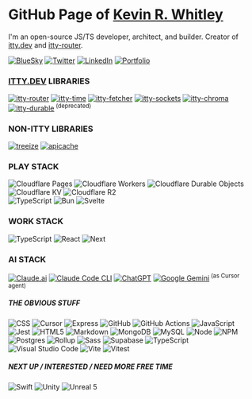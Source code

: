 # GitHub Page of [Kevin R. Whitley](https://kevinrwhitley.com)

I'm an open-source JS/TS developer, architect, and builder. Creator of [itty.dev](https://itty.dev) and [itty-router](https://npmjs.com/package/itty-router).

[![BlueSky](https://img.shields.io/badge/BlueSky-%230285FF.svg?style=for-the-badge&logo=BlueSky&logoColor=white)](https://bsky.app/profile/itty.dev)
[![Twitter](https://img.shields.io/badge/Twitter/X-%23555.svg?style=for-the-badge&logo=Twitter&logoColor=white)](https://x.com/kevinrwhitley)
[![LinkedIn](https://img.shields.io/badge/linkedin-%23EEE.svg?style=for-the-badge&logo=linkedin&logoColor=0077B5)](https://www.linkedin.com/in/kevinrwhitley/)
[![Portfolio](https://img.shields.io/badge/kwhitley.com-%23EEE.svg?style=for-the-badge&logo=kirby&logoColor=f0c)](https://kwhitley.com)

### [ITTY.DEV](https://itty.dev/docs) LIBRARIES
[![itty-router](https://img.shields.io/npm/dw/itty-router?style=for-the-badge&logo=npm&color=ded&label=itty-router)](https://npmjs.com/package/itty-router)
[![itty-time](https://img.shields.io/npm/dw/itty-time?style=for-the-badge&logo=npm&color=ded&label=itty-time)](https://npmjs.com/package/itty-time)
[![itty-fetcher](https://img.shields.io/npm/dw/itty-fetcher?style=for-the-badge&logo=npm&color=ded&label=itty-fetcher)](https://npmjs.com/package/itty-fetcher)
[![itty-sockets](https://img.shields.io/npm/dw/itty-sockets?style=for-the-badge&logo=npm&color=ded&label=itty-sockets)](https://npmjs.com/package/itty-sockets)
[![itty-chroma](https://img.shields.io/npm/dw/itty-chroma?style=for-the-badge&logo=npm&color=ded&label=itty-chroma)](https://npmjs.com/package/itty-chroma)
[![itty-durable](https://img.shields.io/npm/dw/itty-durable?style=for-the-badge&logo=npm&color=ded&label=itty-durable)](https://npmjs.com/package/itty-durable)<sup> (deprecated)</sup>

### NON-ITTY LIBRARIES
[![treeize](https://img.shields.io/npm/dw/treeize?style=for-the-badge&logo=npm&color=ded&label=treeize)](https://npmjs.com/package/treeize)
[![apicache](https://img.shields.io/npm/dw/apicache?style=for-the-badge&logo=npm&color=ded&label=apicache)](https://npmjs.com/package/apicache)

### PLAY STACK
![Cloudflare Pages](https://img.shields.io/badge/Cloudflare-Pages-%23f38020.svg?style=for-the-badge&logo=cloudflare&logoColor=f38020)
![Cloudflare Workers](https://img.shields.io/badge/Cloudflare-Workers-%23f38020.svg?style=for-the-badge&logo=cloudflare&logoColor=f38020)
![Cloudflare Durable Objects](https://img.shields.io/badge/Cloudflare-Durable%20Objects-%23f38020.svg?style=for-the-badge&logo=cloudflare&logoColor=white&logoColor=f38020)
![Cloudflare KV](https://img.shields.io/badge/Cloudflare-KV-%23f38020.svg?style=for-the-badge&logo=cloudflare&logoColor=f38020)
![Cloudflare R2](https://img.shields.io/badge/Cloudflare-R2-%23f38020.svg?style=for-the-badge&logo=cloudflare&logoColor=f38020)  
![TypeScript](https://img.shields.io/badge/typescript-%23EEE.svg?style=for-the-badge&logo=typescript&logoColor=3178C6)
![Bun](https://img.shields.io/badge/Bun-%23EEE.svg?style=for-the-badge&logo=bun&logoColor=FFE)
![Svelte](https://img.shields.io/badge/SvelteJS+Kit-%23EEE.svg?style=for-the-badge&logo=svelte&logoColor=FF3E00)

### WORK STACK
![TypeScript](https://img.shields.io/badge/typescript-%23EEE.svg?style=for-the-badge&logo=typescript&logoColor=3178C6)
![React](https://img.shields.io/badge/React-%23EEE.svg?style=for-the-badge&logo=react&logoColor=61DAFB)
![Next](https://img.shields.io/badge/Next.js-%23EEE.svg?style=for-the-badge&logo=next.js&logoColor=000)

### AI STACK
[![Claude.ai](https://img.shields.io/badge/Claude.ai-%23EEE.svg?style=for-the-badge&logo=claude&logoColor=D97757)](https://claude.ai)
[![Claude Code CLI](https://img.shields.io/badge/Claude%20Code%20(CLI)-%23EEE.svg?style=for-the-badge&logo=claude&logoColor=D97757)](https://claude.ai)
[![ChatGPT](https://img.shields.io/badge/ChatGPT-%23EEE.svg?style=for-the-badge&logo=openai&logoColor=412991)](https://chatgpt.com)
[![Google Gemini](https://img.shields.io/badge/Google%20Gemini-%23EEE.svg?style=for-the-badge&logo=google-gemini&logoColor=412991)](https://gemini.google.com)<sup> (as Cursor agent)</sup>

##### THE OBVIOUS STUFF
![CSS](https://img.shields.io/badge/css-%23EEE.svg?style=for-the-badge&logo=css&logoColor=663399)
![Cursor](https://img.shields.io/badge/cursor-%23EEE.svg?style=for-the-badge&logo=cursor&logoColor=222)
![Express](https://img.shields.io/badge/Express-%23EEE.svg?style=for-the-badge&logo=express&logoColor=000)
![GitHub](https://img.shields.io/badge/GitHub-%23EEE.svg?style=for-the-badge&logo=github&logoColor=000)
![GitHub Actions](https://img.shields.io/badge/GitHub%20Actions-%23EEE.svg?style=for-the-badge&logo=githubactions&logoColor=2088FF)
![JavaScript](https://img.shields.io/badge/javascript-%23EEE.svg?style=for-the-badge&logo=javascript&logoColor=F7DF1E)
![Jest](https://img.shields.io/badge/-jest-%23EEE?style=for-the-badge&logo=jest&logoColor=C21325)
![HTML5](https://img.shields.io/badge/html5-%23EEE.svg?style=for-the-badge&logo=html5&logoColor=E34F26)
![Markdown](https://img.shields.io/badge/markdown-%23EEE.svg?style=for-the-badge&logo=markdown&logoColor=000000)
![MongoDB](https://img.shields.io/badge/MongoDB-%23EEE.svg?style=for-the-badge&logo=mongodb&logoColor=47A248)
![MySQL](https://img.shields.io/badge/mysql-%23EEE.svg?style=for-the-badge&logo=mysql&logoColor=4479A1)
![Node](https://img.shields.io/badge/Node.js-%23EEE.svg?style=for-the-badge&logo=node.js&logoColor=339933)
![NPM](https://img.shields.io/badge/NPM-%23EEE.svg?style=for-the-badge&logo=npm&logoColor=white)
![Postgres](https://img.shields.io/badge/postgres-%23EEE.svg?style=for-the-badge&logo=postgresql&logoColor=4169E1)
![Rollup](https://img.shields.io/badge/Rollup-%23EEE.svg?style=for-the-badge&logo=rollup.js&logoColor=000)
![Sass](https://img.shields.io/badge/Sass-%23EEE.svg?style=for-the-badge&logo=sass&logoColor=CC6699)
![Supabase](https://img.shields.io/badge/Supabase-%23EEE.svg?style=for-the-badge&logo=supabase&logoColor=3ECF8E)
![TypeScript](https://img.shields.io/badge/typescript-%23EEE.svg?style=for-the-badge&logo=typescript&logoColor=3178C6)
![Visual Studio Code](https://img.shields.io/badge/VSCode-%23EEE.svg?style=for-the-badge&logo=visual-studio-code&logoColor=0078d7)
![Vite](https://img.shields.io/badge/Vite-%23EEE.svg?style=for-the-badge&logo=vite&logoColor=646CFF)
![Vitest](https://img.shields.io/badge/Vitest-%23EEE.svg?style=for-the-badge&logo=vitest&logoColor=6E9F18)

##### NEXT UP / INTERESTED / NEED MORE FREE TIME
![Swift](https://img.shields.io/badge/Swift-%23EEE.svg?style=for-the-badge&logo=swift&logoColor=F05138)
![Unity](https://img.shields.io/badge/Unity-%23EEE.svg?style=for-the-badge&logo=unity&logoColor=000)
![Unreal 5](https://img.shields.io/badge/Unreal%205-%23EEE.svg?style=for-the-badge&logo=unreal%20engine&logoColor=000)

